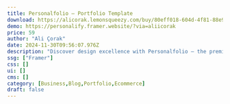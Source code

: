 ```yaml
---
title: Personalfolio — Portfolio Template
download: https://alicorak.lemonsqueezy.com/buy/80eff018-604d-4f81-88e9-674d3b4a821f?aff=YGGpO5
demo: https://personalify.framer.website/?via=aliicorak
price: 59
author: "Ali Çorak"
date: 2024-11-30T09:56:07.976Z
description: "Discover design excellence with Personalfolio – the premier website template for showcasing a designer's portfolio."
ssg: ["Framer"]
css: []
ui: []
cms: []
category: [Business,Blog,Portfolio,Ecommerce]
draft: false
---
```

